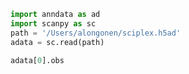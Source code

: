 

```python
import anndata as ad
import scanpy as sc
path = '/Users/alongonen/sciplex.h5ad'
adata = sc.read(path)
```

```python
adata[0].obs
```